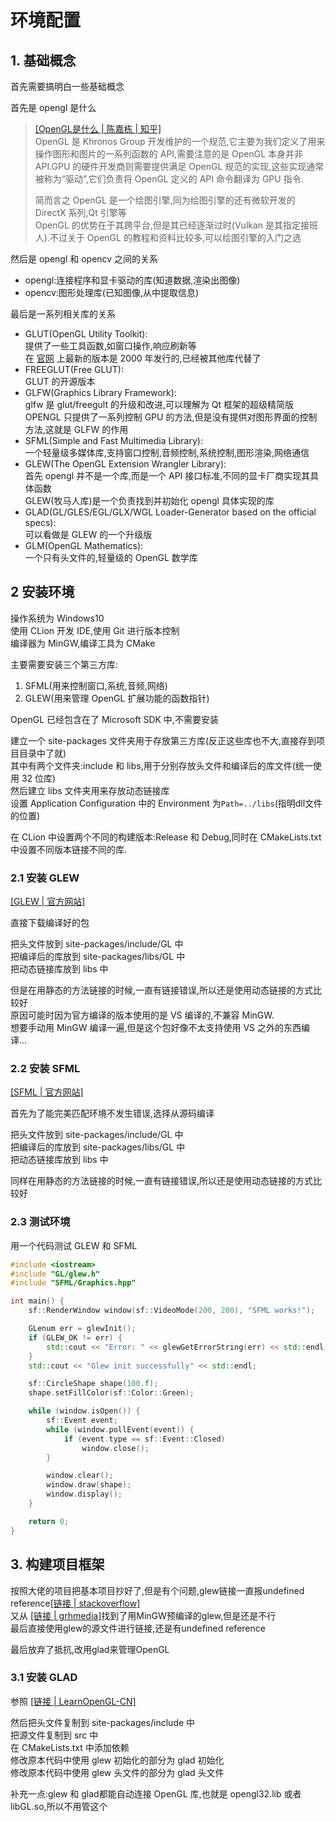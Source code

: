 # 环境配置

## 1. 基础概念

首先需要搞明白一些基础概念

首先是 opengl 是什么

> [\[OpenGL是什么 | 陈嘉栋 | 知乎\]](https://www.zhihu.com/question/51867884/answer/128190651 )  
> OpenGL 是 Khronos Group 开发维护的一个规范,它主要为我们定义了用来操作图形和图片的一系列函数的 API,需要注意的是 OpenGL 本身并非 API.GPU 的硬件开发商则需要提供满足 OpenGL 规范的实现,这些实现通常被称为“驱动”,它们负责将 OpenGL 定义的 API 命令翻译为 GPU 指令.  
> 
> 简而言之 OpenGL 是一个绘图引擎,同为绘图引擎的还有微软开发的 DirectX 系列,Qt 引擎等  
> OpenGL 的优势在于其跨平台,但是其已经逐渐过时(Vulkan 是其指定接班人).不过关于 OpenGL 的教程和资料比较多,可以绘图引擎的入门之选

然后是 opengl 和 opencv 之间的关系

- opengl:连接程序和显卡驱动的库(知道数据,渲染出图像)
- opencv:图形处理库(已知图像,从中提取信息)

最后是一系列相关库的关系

- GLUT(OpenGL Utility Toolkit):  
  提供了一些工具函数,如窗口操作,响应刷新等  
  在 [官网](https://www.opengl.org/resources/libraries/glut/glut_downloads.php) 上最新的版本是 2000 年发行的,已经被其他库代替了
- FREEGLUT(Free GLUT):  
  GLUT 的开源版本
- GLFW(Graphics Library Framework):  
  glfw 是 glut/freegult 的升级和改进,可以理解为 Qt 框架的超级精简版  
  OPENGL 只提供了一系列控制 GPU 的方法,但是没有提供对图形界面的控制方法,这就是 GLFW 的作用
- SFML(Simple and Fast Multimedia Library):  
  一个轻量级多媒体库,支持窗口控制,音频控制,系统控制,图形渲染,网络通信
- GLEW(The OpenGL Extension Wrangler Library):  
  首先 opengl 并不是一个库,而是一个 API 接口标准,不同的显卡厂商实现其具体函数  
  GLEW(牧马人库)是一个负责找到并初始化 opengl 具体实现的库
- GLAD(GL/GLES/EGL/GLX/WGL Loader-Generator based on the official specs):  
  可以看做是 GLEW 的一个升级版
- GLM(OpenGL Mathematics):  
  一个只有头文件的,轻量级的 OpenGL 数学库

## 2 安装环境

操作系统为 Windows10  
使用 CLion 开发 IDE,使用 Git 进行版本控制  
编译器为 MinGW,编译工具为 CMake

主要需要安装三个第三方库:

1. SFML(用来控制窗口,系统,音频,网络)
2. GLEW(用来管理 OpenGL 扩展功能的函数指针)

OpenGL 已经包含在了 Microsoft SDK 中,不需要安装

建立一个 site-packages 文件夹用于存放第三方库(反正这些库也不大,直接存到项目目录中了就)  
其中有两个文件夹:include 和 libs,用于分别存放头文件和编译后的库文件(统一使用 32 位库)  
然后建立 libs 文件夹用来存放动态链接库  
设置 Application Configuration 中的 Environment 为`Path=../libs`(指明dll文件的位置)  

在 CLion 中设置两个不同的构建版本:Release 和 Debug,同时在 CMakeLists.txt 中设置不同版本链接不同的库.

### 2.1 安装 GLEW

[\[GLEW | 官方网站\]](http://glew.sourceforge.net/index.html)

直接下载编译好的包

把头文件放到 site-packages/include/GL 中  
把编译后的库放到 site-packages/libs/GL 中  
把动态链接库放到 libs 中

但是在用静态的方法链接的时候,一直有链接错误,所以还是使用动态链接的方式比较好  
原因可能时因为官方编译的版本使用的是 VS 编译的,不兼容 MinGW.  
想要手动用 MinGW 编译一遍,但是这个包好像不太支持使用 VS 之外的东西编译...

### 2.2 安装 SFML

[\[SFML | 官方网站\]](https://www.sfml-dev.org/index.php)

首先为了能完美匹配环境不发生错误,选择从源码编译

把头文件放到 site-packages/include/GL 中  
把编译后的库放到 site-packages/libs/GL 中  
把动态链接库放到 libs 中

同样在用静态的方法链接的时候,一直有链接错误,所以还是使用动态链接的方式比较好  

### 2.3 测试环境

用一个代码测试 GLEW 和 SFML

```c++
#include <iostream>
#include "GL/glew.h"
#include "SFML/Graphics.hpp"

int main() {
    sf::RenderWindow window(sf::VideoMode(200, 200), "SFML works!");

    GLenum err = glewInit();
    if (GLEW_OK != err) {
        std::cout << "Error: " << glewGetErrorString(err) << std::endl;
    }
    std::cout << "Glew init successfully" << std::endl;

    sf::CircleShape shape(100.f);
    shape.setFillColor(sf::Color::Green);

    while (window.isOpen()) {
        sf::Event event;
        while (window.pollEvent(event)) {
            if (event.type == sf::Event::Closed)
                window.close();
        }

        window.clear();
        window.draw(shape);
        window.display();
    }

    return 0;
}
```

## 3. 构建项目框架

按照大佬的项目把基本项目抄好了,但是有个问题,glew链接一直报undefined reference[\[链接 | stackoverflow\]](https://stackoverflow.com/questions/43860902/linking-glew-with-mingw64-undefined-reference-to-imp-glewexperimental-and)  
又从 [\[链接 | grhmedia\]](http://www.grhmedia.com/glew.html)找到了用MinGW预编译的glew,但是还是不行  
最后直接使用glew的源文件进行链接,还是有undefined reference  

最后放弃了抵抗,改用glad来管理OpenGL

### 3.1 安装 GLAD

参照 [\[链接 | LearnOpenGL-CN\]](https://learnopengl-cn.github.io/01%20Getting%20started/02%20Creating%20a%20window/)

然后把头文件复制到 site-packages/include 中  
把源文件复制到 src 中  
在 CMakeLists.txt 中添加依赖  
修改原本代码中使用 glew 初始化的部分为 glad 初始化  
修改原本代码中使用 glew 头文件的部分为 glad 头文件

补充一点:glew 和 glad都能自动连接 OpenGL 库,也就是 opengl32.lib 或者 libGL.so,所以不用管这个

